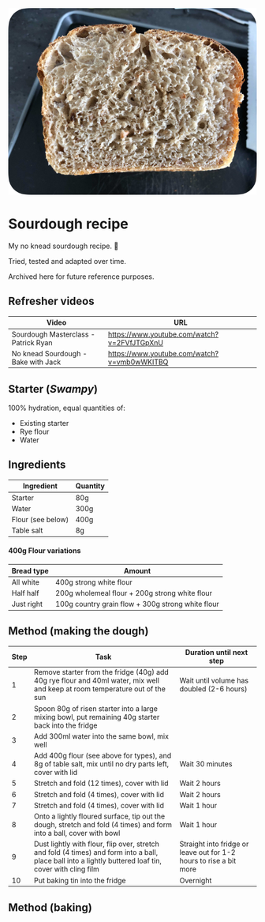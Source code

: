 <img src="sourdough.png" width="720">

# Sourdough recipe

My no knead sourdough recipe. 🍞

Tried, tested and adapted over time. 

Archived here for future reference purposes.

## Refresher videos

Video | URL
--|--
Sourdough Masterclass - Patrick Ryan | https://www.youtube.com/watch?v=2FVfJTGpXnU
No knead Sourdough - Bake with Jack | https://www.youtube.com/watch?v=vmb0wWKITBQ

## Starter (_Swampy_)

100% hydration, equal quantities of:
- Existing starter
- Rye flour
- Water

## Ingredients

Ingredient | Quantity
--|--
Starter | 80g
Water | 300g
Flour (see below) | 400g
Table salt | 8g

#### 400g Flour variations

Bread type | Amount
--|--
All white | 400g strong white flour
Half half | 200g wholemeal flour + 200g strong white flour
Just right | 100g country grain flow + 300g strong white flour

## Method (making the dough)

Step | Task | Duration until next step
--|--|--
1 | Remove starter from the fridge (40g) add 40g rye flour and 40ml water, mix well and keep at room temperature out of the sun | Wait until volume has doubled (2-6 hours)
2 | Spoon 80g of risen starter into a large mixing bowl, put remaining 40g starter back into the fridge | 
3 | Add 300ml water into the same bowl, mix well | 
4 | Add 400g flour (see above for types), and 8g of table salt, mix until no dry parts left, cover with lid | Wait 30 minutes
5 | Stretch and fold (12 times), cover with lid | Wait 2 hours
6 | Stretch and fold (4 times), cover with lid | Wait 2 hours
7 | Stretch and fold (4 times), cover with lid | Wait 1 hour
8 | Onto a lightly floured surface, tip out the dough, stretch and fold (4 times) and form into a ball, cover with bowl | Wait 1 hour
9 | Dust lightly with flour, flip over, stretch and fold (4 times) and form into a ball, place ball into a lightly buttered loaf tin, cover with cling film | Straight into fridge or leave out for 1-2 hours to rise a bit more
10 | Put baking tin into the fridge | Overnight

## Method (baking)
